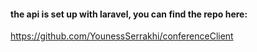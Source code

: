 #### the api is set up with laravel, you can find the repo here:
https://github.com/YounessSerrakhi/conferenceClient
